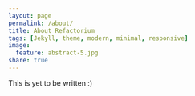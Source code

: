```yaml
---
layout: page
permalink: /about/
title: About Refactorium
tags: [Jekyll, theme, modern, minimal, responsive]
image:
  feature: abstract-5.jpg
share: true
---
```


This is yet to be written :)